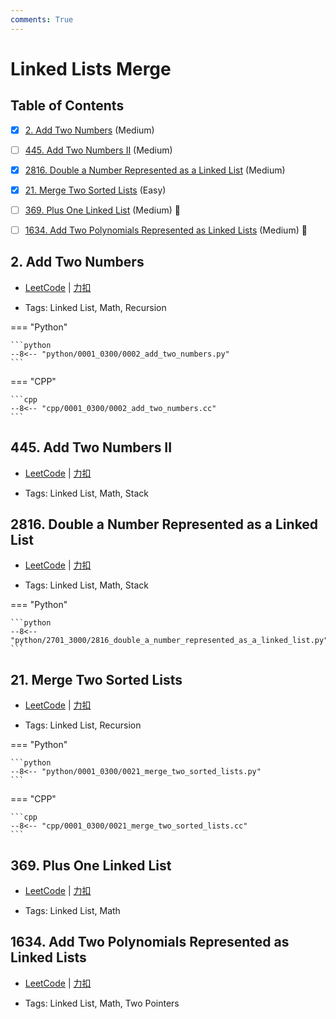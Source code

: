 ```yaml
---
comments: True
---
```


# Linked Lists Merge

## Table of Contents

- [x] [2. Add Two Numbers](#2-add-two-numbers) (Medium)
- [ ] [445. Add Two Numbers II](#445-add-two-numbers-ii) (Medium)
- [x] [2816. Double a Number Represented as a Linked List](#2816-double-a-number-represented-as-a-linked-list) (Medium)
- [x] [21. Merge Two Sorted Lists](#21-merge-two-sorted-lists) (Easy)
- [ ] [369. Plus One Linked List](#369-plus-one-linked-list) (Medium) 👑
- [ ] [1634. Add Two Polynomials Represented as Linked Lists](#1634-add-two-polynomials-represented-as-linked-lists) (Medium) 👑


## 2. Add Two Numbers

-    [LeetCode](https://leetcode.com/problems/add-two-numbers/) | [力扣](https://leetcode.cn/problems/add-two-numbers/)

-   Tags: Linked List, Math, Recursion

=== "Python"

    ```python
    --8<-- "python/0001_0300/0002_add_two_numbers.py"
    ```

=== "CPP"

    ```cpp
    --8<-- "cpp/0001_0300/0002_add_two_numbers.cc"
    ```



## 445. Add Two Numbers II

-    [LeetCode](https://leetcode.com/problems/add-two-numbers-ii/) | [力扣](https://leetcode.cn/problems/add-two-numbers-ii/)

-   Tags: Linked List, Math, Stack



## 2816. Double a Number Represented as a Linked List

-    [LeetCode](https://leetcode.com/problems/double-a-number-represented-as-a-linked-list/) | [力扣](https://leetcode.cn/problems/double-a-number-represented-as-a-linked-list/)

-   Tags: Linked List, Math, Stack

=== "Python"

    ```python
    --8<-- "python/2701_3000/2816_double_a_number_represented_as_a_linked_list.py"
    ```



## 21. Merge Two Sorted Lists

-    [LeetCode](https://leetcode.com/problems/merge-two-sorted-lists/) | [力扣](https://leetcode.cn/problems/merge-two-sorted-lists/)

-   Tags: Linked List, Recursion

=== "Python"

    ```python
    --8<-- "python/0001_0300/0021_merge_two_sorted_lists.py"
    ```

=== "CPP"

    ```cpp
    --8<-- "cpp/0001_0300/0021_merge_two_sorted_lists.cc"
    ```



## 369. Plus One Linked List

-    [LeetCode](https://leetcode.com/problems/plus-one-linked-list/) | [力扣](https://leetcode.cn/problems/plus-one-linked-list/)

-   Tags: Linked List, Math



## 1634. Add Two Polynomials Represented as Linked Lists

-    [LeetCode](https://leetcode.com/problems/add-two-polynomials-represented-as-linked-lists/) | [力扣](https://leetcode.cn/problems/add-two-polynomials-represented-as-linked-lists/)

-   Tags: Linked List, Math, Two Pointers



